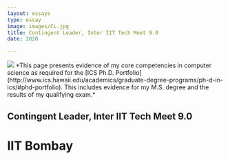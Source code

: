 ```yaml
---
layout: essays  
type: essay
image: images/CL.jpg
title: Contingent Leader, Inter IIT Tech Meet 9.0
date: 2020 

---
```

<img class="ui image" src="{{ site.baseurl }}/images/CL.jpg">
*This page presents evidence of my core competencies in computer science as required for the [ICS Ph.D. Portfolio](http://www.ics.hawaii.edu/academics/graduate-degree-programs/ph-d-in-ics/#phd-portfolio). This includes evidence for my M.S. degree and the results of my qualifying exam.*

## Contingent Leader, Inter IIT Tech Meet 9.0
# IIT Bombay
